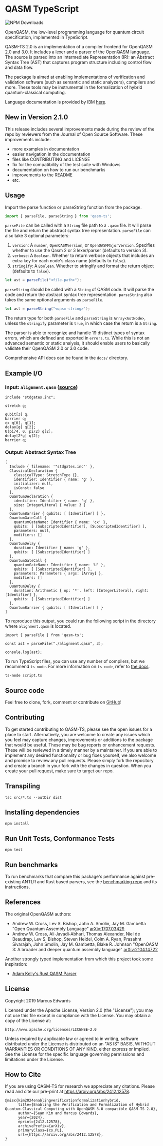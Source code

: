 # QASM TypeScript

![NPM Downloads](https://img.shields.io/npm/dy/qasm-ts)


OpenQASM, the low-level programming language for quantum circuit specification, implemented in TypeScript.

QASM-TS 2.0 is an implementation of a compiler frontend for OpenQASM 2.0 and 3.0. It includes a lexer and a parser of the OpenQASM language. The source is parsed into an Intermediate Representation (IR): an Abstract Syntax Tree (AST) that captures program structure including control flow and data flow.

The package is aimed at enabling implementations of verification and validation software (such as semantic and static analyzers), compilers and more. These tools may be instrumental in the formalization of hybrid quantum-classical computing.

Language documentation is provided by IBM [here](https://openqasm.com).

## New in Version 2.1.0

This release includes several improvements made during the review of the repo by reviewers from the Journal of Open Source Software. These improvements include:

- more examples in documentation
- easier navigation in the documentation
- files like CONTRIBUTING and LICENSE
- fix for the compatibility of the test suite with Windows
- documentation on how to run our benchmarks
- improvements to the README
- etc.


## Usage

Import the parse function or parseString function from the package.

```ts
import { parseFile, parseString } from 'qasm-ts';
```

`parseFile` can be called with a `String` file path to a `.qasm` file. It will parse the file and return the abstract syntax tree representation. `parseFile` can also take 3 optional parameters: 
1. `version`: A `number`, `OpenQASMVersion`, or `OpenQASMMajorVersion`. Specifies whether to use the Qasm 2 or 3 lexer/parser (defaults to version 3).
2. `verbose`: A `Boolean`. Whether to return verbose objects that includes an extra key for each node's class name (defaults to `false`).
3. `stringify`: A `Boolean`. Whether to stringify and format the return object (defaults to `false`).

```ts
let ast = parseFile("<file-path>");
```

`parseString` should be called with a `String` of QASM code. It will parse the code and return the abstract syntax tree representation. `parseString` also takes the same optional arguments as `parseFile`.

```ts
let ast = parseString("<qasm-string>");
```

The return type for both `parseFile` and `parseString` is `Array<AstNode>`, unless the `stringify` parameter is `true`, in which case the return is a `String`.

The parser is able to recognize and handle 19 distinct types of syntax errors, which are defined and
exported in `errors.ts`. While this is not an advanced semantic or static analysis, it should enable 
users to basically validate their OpenQASM 2.0 or 3.0 code.

Comprehensive API docs can be found in the `docs/` directory.

## Example I/O

### Input: `alignment.qasm` ([source](https://github.com/openqasm/openqasm/blob/main/examples/alignment.qasm))

```
include "stdgates.inc";

stretch g;

qubit[3] q;
barrier q;
cx q[0], q[1];
delay[g] q[2];
U(pi/4, 0, pi/2) q[2];
delay[2*g] q[2];
barrier q;

```

### Output: Abstract Syntax Tree

```
[
  Include { filename: '"stdgates.inc"' },
  ClassicalDeclaration {
    classicalType: StretchType {},
    identifier: Identifier { name: 'g' },
    initializer: null,
    isConst: false
  },
  QuantumDeclaration {
    identifier: Identifier { name: 'q' },
    size: IntegerLiteral { value: 3 }
  },
  QuantumBarrier { qubits: [ [Identifier] ] },
  QuantumGateCall {
    quantumGateName: Identifier { name: 'cx' },
    qubits: [ [SubscriptedIdentifier], [SubscriptedIdentifier] ],
    parameters: null,
    modifiers: []
  },
  QuantumDelay {
    duration: Identifier { name: 'g' },
    qubits: [ [SubscriptedIdentifier] ]
  },
  QuantumGateCall {
    quantumGateName: Identifier { name: 'U' },
    qubits: [ [SubscriptedIdentifier] ],
    parameters: Parameters { args: [Array] },
    modifiers: []
  },
  QuantumDelay {
    duration: Arithmetic { op: '*', left: [IntegerLiteral], right: [Identifier] },
    qubits: [ [SubscriptedIdentifier] ]
  },
  QuantumBarrier { qubits: [ [Identifier] ] }
]
```

To reproduce this output, you could run the following script in the directory where `alignment.qasm` is located.

```
import { parseFile } from 'qasm-ts';

const ast = parseFile("./alignment.qasm", 3);

console.log(ast);
```

To run TypeScript files, you can use any number of compilers, but we recommend `ts-node`. For more information on `ts-node`, refer to [the docs](https://www.npmjs.com/package/ts-node).

```
ts-node script.ts
```

## Source code

Feel free to clone, fork, comment or contribute on [GitHub](https://github.com/comp-phys-marc/qasm-ts)!

## Contributing

To get started contributing to QASM-TS, please see the open issues for a place to start.
Alternatively, you are welcome to create any issues which you feel may capture changes, improvements or additions to the package that would be useful. These may be bug reports or enhancement requests. These will be reviewed in a timely manner by a maintainer. If you are able to implement any desired functionality or bug fixes yourself, we also welcome and promise to review any pull requests. Please simply fork the repository and create a branch in your fork with the changes in question. When you create your pull request, make sure to target our repo.

## Transpiling

```
tsc src/*.ts --outDir dist
```

## Installing dependencies

```
npm install
```

## Run Unit Tests, Conformance Tests

```
npm test
```

## Run benchmarks

To run benchmarks that compare this package's performance against pre-existing ANTLR and Rust based parsers, see the [benchmarking repo](https://github.com/seankim658/qasm-parser-testing) and its instructions.

## References

The original OpenQASM authors:

- Andrew W. Cross, Lev S. Bishop, John A. Smolin, Jay M. Gambetta "Open Quantum Assembly Language" [arXiv:1707.03429](https://web.archive.org/web/20210121114036/https://arxiv.org/abs/1707.03429).
- Andrew W. Cross, Ali Javadi-Abhari, Thomas Alexander, Niel de Beaudrap, Lev S. Bishop, Steven Heidel, Colm A. Ryan, Prasahnt Sivarajah, John Smolin, Jay M. Gambetta, Blake R. Johnson "OpenQASM 3: A broader and deeper quantum assembly language" [arXiv:2104.14722](https://arxiv.org/abs/2104.14722)

Another strongly typed implementation from which this project took some inspiration:

- [Adam Kelly's Rust QASM Parser](https://github.com/libtangle/qasm-rust) 

## License

Copyright 2019 Marcus Edwards

Licensed under the Apache License, Version 2.0 (the "License"); you may not use this file except in compliance with the License. You may obtain a copy of the License at:

```
http://www.apache.org/licenses/LICENSE-2.0
```

Unless required by applicable law or agreed to in writing, software distributed under the License is distributed on an "AS IS" BASIS, WITHOUT WARRANTIES OR CONDITIONS OF ANY KIND, either express or implied. See the License for the specific language governing permissions and limitations under the License.

## How to Cite

If you are using QASM-TS for research we appreciate any citations. Please read and cite our pre-print at https://arxiv.org/abs/2412.12578.

```
@misc{kim2024enablingverificationformalizationhybrid,
      title={Enabling the Verification and Formalization of Hybrid Quantum-Classical Computing with OpenQASM 3.0 compatible QASM-TS 2.0}, 
      author={Sean Kim and Marcus Edwards},
      year={2024},
      eprint={2412.12578},
      archivePrefix={arXiv},
      primaryClass={cs.PL},
      url={https://arxiv.org/abs/2412.12578}, 
}
```
